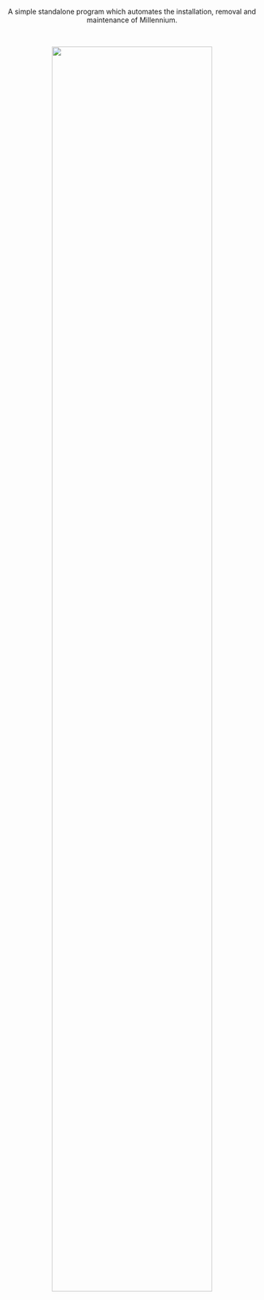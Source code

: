 <div align="center" max-width="100px">

A simple standalone program which automates the installation, removal and maintenance of Millennium.

&nbsp;
 
<img align="center" width="80%" src="https://github.com/user-attachments/assets/64ee602f-ea89-4640-affe-f762bae77361">

</div>
